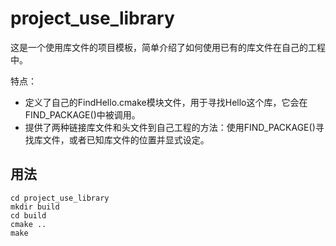 # project_use_library
这是一个使用库文件的项目模板，简单介绍了如何使用已有的库文件在自己的工程中。

特点：
- 定义了自己的FindHello.cmake模块文件，用于寻找Hello这个库，它会在FIND_PACKAGE()中被调用。
- 提供了两种链接库文件和头文件到自己工程的方法：使用FIND_PACKAGE()寻找库文件，或者已知库文件的位置并显式设定。

## 用法
```shell
cd project_use_library
mkdir build
cd build
cmake .. 
make
```
